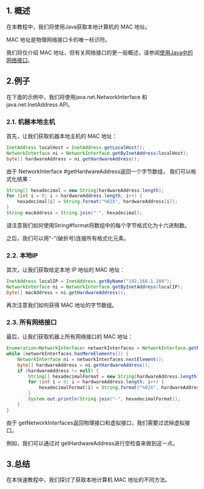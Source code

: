 ## 1. 概述

在本教程中，我们将使用Java获取本地计算机的 MAC 地址。

MAC 地址是物理网络接口卡的唯一标识符。

我们将仅介绍 MAC 地址，但有关网络接口的更一般概述，请参阅[使用Java中的网络接口](https://www.baeldung.com/java-network-interfaces)。

## 2.例子

在下面的示例中，我们将使用java.net.NetworkInterface 和java.net.InetAddress API。

### 2.1. 机器本地主机

首先，让我们获取机器本地主机的 MAC 地址：

```java
InetAddress localHost = InetAddress.getLocalHost();
NetworkInterface ni = NetworkInterface.getByInetAddress(localHost);
byte[] hardwareAddress = ni.getHardwareAddress();

```

由于 NetworkInterface #getHardwareAddress返回一个字节数组， 我们可以格式化结果：

```java
String[] hexadecimal = new String[hardwareAddress.length];
for (int i = 0; i < hardwareAddress.length; i++) {
    hexadecimal[i] = String.format("%02X", hardwareAddress[i]);
}
String macAddress = String.join("-", hexadecimal);
```

请注意我们如何使用String#format将数组中的每个字节格式化为十六进制数。

之后，我们可以用“-”(破折号)连接所有格式化元素。

### 2.2. 本地IP

其次，让我们获取给定本地 IP 地址的 MAC 地址：

```java
InetAddress localIP = InetAddress.getByName("192.168.1.108");
NetworkInterface ni = NetworkInterface.getByInetAddress(localIP);
byte[] macAddress = ni.getHardwareAddress();
```

再次注意我们如何获得 MAC 地址的字节数组。

### 2.3. 所有网络接口

最后，让我们获取机器上所有网络接口的 MAC 地址：

```java
Enumeration<NetworkInterface> networkInterfaces = NetworkInterface.getNetworkInterfaces();
while (networkInterfaces.hasMoreElements()) {
    NetworkInterface ni = networkInterfaces.nextElement();
    byte[] hardwareAddress = ni.getHardwareAddress();
    if (hardwareAddress != null) {
        String[] hexadecimalFormat = new String[hardwareAddress.length];
        for (int i = 0; i < hardwareAddress.length; i++) {
            hexadecimalFormat[i] = String.format("%02X", hardwareAddress[i]);
        }
        System.out.println(String.join("-", hexadecimalFormat));
    }
}
```

由于 getNetworkInterfaces返回物理接口和虚拟接口，我们需要过滤掉虚拟接口。

例如，我们可以通过对 getHardwareAddress进行空检查来做到这一点。

## 3.总结

在本快速教程中，我们探讨了获取本地计算机 MAC 地址的不同方法。